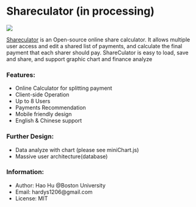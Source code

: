 # Shareculator (in processing)
<p><a href="http://hhao.hostei.com/shareculator/index.php" target="_blank">
<img src="http://hhao.hostei.com/shareculator/pic/logo.png"/></a></p>

<a href="http://hhao.hostei.com/shareculator/index.php" target="_blank">Shareculator</a> is an Open-source online share calculator. It allows multiple user access and edit a shared list of payments, and calculate the final payment that each sharer should pay. ShareCulator is easy to load, save and share, and support graphic chart and finance analyze

<h3>Features: </h3>
  <ul>
    <li>Online Calculator for splitting payment</li>
    <li>Client-side Operation</li>
    <li>Up to 8 Users</li>
    <li>Payments Recommendation</li>
    <li>Mobile friendly design</li>
    <li>English & Chinese support</li>
  </ul>

<h3>Further Design: </h3>
  <ul>
    <li>Data analyze with chart (please see miniChart.js)</li>
    <li>Massive user architecture(database)</li>
  </ul>

<h3>Information: </h3>
  <ul>
    <li>Author: Hao Hu @Boston University</li>
    <li>Email:  hardys1206@gmail.com</li>
    <li>License: MIT</li>
  </ul>

